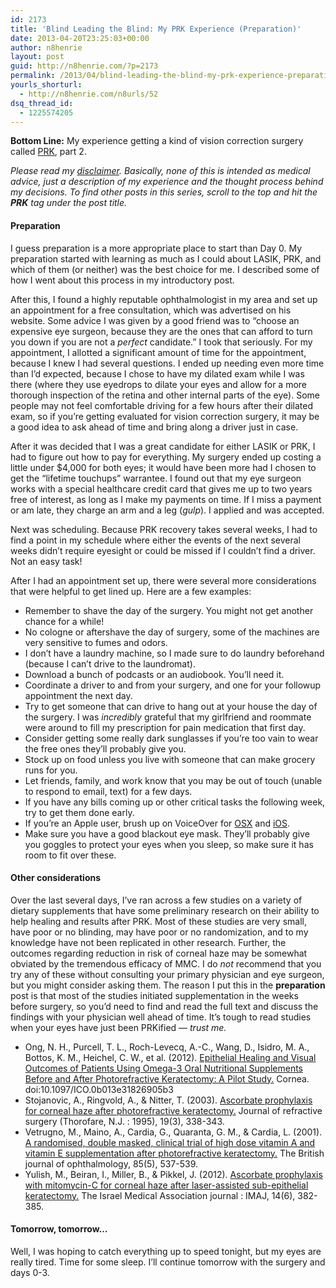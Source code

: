 ```yaml
---
id: 2173
title: 'Blind Leading the Blind: My PRK Experience (Preparation)'
date: 2013-04-20T23:25:03+00:00
author: n8henrie
layout: post
guid: http://n8henrie.com/?p=2173
permalink: /2013/04/blind-leading-the-blind-my-prk-experience-preparation/
yourls_shorturl:
  - http://n8henrie.com/n8urls/52
dsq_thread_id:
  - 1225574205
---
```

**Bottom Line:** My experience getting a kind of vision correction surgery called <a href="http://en.wikipedia.org/wiki/Photorefractive_keratectomy" title="Photorefractive keratectomy" target="_blank">PRK</a>, part 2.<!--more-->

_Please read my [disclaimer](http://n8henrie.com/disclaimer). Basically, none of this is intended as medical advice, just a description of my experience and the thought process behind my decisions. To find other posts in this series, scroll to the top and hit the **PRK** tag under the post title._

#### Preparation

I guess preparation is a more appropriate place to start than Day 0. My preparation started with learning as much as I could about LASIK, PRK, and which of them (or neither) was the best choice for me. I described some of how I went about this process in my introductory post.

After this, I found a highly reputable ophthalmologist in my area and set up an appointment for a free consultation, which was advertised on his website. Some advice I was given by a good friend was to &#8220;choose an expensive eye surgeon, because they are the ones that can afford to turn you down if you are not a _perfect_ candidate.&#8221; I took that seriously. For my appointment, I allotted a significant amount of time for the appointment, because I knew I had several questions. I ended up needing even more time than I&#8217;d expected, because I chose to have my dilated exam while I was there (where they use eyedrops to dilate your eyes and allow for a more thorough inspection of the retina and other internal parts of the eye). Some people may not feel comfortable driving for a few hours after their dilated exam, so if you&#8217;re getting evaluated for vision correction surgery, it may be a good idea to ask ahead of time and bring along a driver just in case.

After it was decided that I was a great candidate for either LASIK or PRK, I had to figure out how to pay for everything. My surgery ended up costing a little under $4,000 for both eyes; it would have been more had I chosen to get the &#8220;lifetime touchups&#8221; warrantee. I found out that my eye surgeon works with a special healthcare credit card that gives me up to two years free of interest, as long as I make my payments on time. If I miss a payment or am late, they charge an arm and a leg (_gulp_). I applied and was accepted.

Next was scheduling. Because PRK recovery takes several weeks, I had to find a point in my schedule where either the events of the next several weeks didn&#8217;t require eyesight or could be missed if I couldn&#8217;t find a driver. Not an easy task!

After I had an appointment set up, there were several more considerations that were helpful to get lined up. Here are a few examples:

  * Remember to shave the day of the surgery. You might not get another chance for a while!
  * No cologne or aftershave the day of surgery, some of the machines are very sensitive to fumes and odors.
  * I don&#8217;t have a laundry machine, so I made sure to do laundry beforehand (because I can&#8217;t drive to the laundromat).
  * Download a bunch of podcasts or an audiobook. You&#8217;ll need it.
  * Coordinate a driver to and from your surgery, and one for your followup appointment the next day.
  * Try to get someone that can drive to hang out at your house the day of the surgery. I was _incredibly_ grateful that my girlfriend and roommate were around to fill my prescription for pain medication that first day.
  * Consider getting some really dark sunglasses if you&#8217;re too vain to wear the free ones they&#8217;ll probably give you.
  * Stock up on food unless you live with someone that can make grocery runs for you.
  * Let friends, family, and work know that you may be out of touch (unable to respond to email, text) for a few days.
  * If you have any bills coming up or other critical tasks the following week, try to get them done early.
  * If you&#8217;re an Apple user, brush up on VoiceOver for <a target="_blank" href="http://www.apple.com/accessibility/voiceover/">OSX</a> and <a target="_blank" href="http://www.apple.com/accessibility/iphone/vision.html">iOS</a>.
  * Make sure you have a good blackout eye mask. They&#8217;ll probably give you goggles to protect your eyes when you sleep, so make sure it has room to fit over these.

#### Other considerations

Over the last several days, I&#8217;ve ran across a few studies on a variety of dietary supplements that have some preliminary research on their ability to help healing and results after PRK. Most of these studies are very small, have poor or no blinding, may have poor or no randomization, and to my knowledge have not been replicated in other research. Further, the outcomes regarding reduction in risk of corneal haze may be somewhat obviated by the tremendous efficacy of MMC. I do _not_ recommend that you try any of these without consulting your primary physician and eye surgeon, but you might consider asking them. The reason I put this in the **preparation** post is that most of the studies initiated supplementation in the weeks before surgery, so you&#8217;d need to find and read the full text and discuss the findings with your physician well ahead of time. It&#8217;s tough to read studies when your eyes have just been PRKified &#8212; _trust me._

  * Ong, N. H., Purcell, T. L., Roch-Levecq, A.-C., Wang, D., Isidro, M. A., Bottos, K. M., Heichel, C. W., et al. (2012). <a target="_blank" href="http://pubmed.gov/23132445">Epithelial Healing and Visual Outcomes of Patients Using Omega-3 Oral Nutritional Supplements Before and After Photorefractive Keratectomy: A Pilot Study.</a> Cornea. doi:10.1097/ICO.0b013e31826905b3
  * Stojanovic, A., Ringvold, A., & Nitter, T. (2003). <a target="_blank" href="http://pubmed.gov/12777030">Ascorbate prophylaxis for corneal haze after photorefractive keratectomy.</a> Journal of refractive surgery (Thorofare, N.J. : 1995), 19(3), 338-343.
  * Vetrugno, M., Maino, A., Cardia, G., Quaranta, G. M., & Cardia, L. (2001). <a target="_blank" href="http://pubmed.gov/11316710">A randomised, double masked, clinical trial of high dose vitamin A and vitamin E supplementation after photorefractive keratectomy.</a> The British journal of ophthalmology, 85(5), 537-539.
  * Yulish, M., Beiran, I., Miller, B., & Pikkel, J. (2012). <a target="_blank" href="http://pubmed.gov/22891401">Ascorbate prophylaxis with mitomycin-C for corneal haze after laser-assisted sub-epithelial keratectomy.</a> The Israel Medical Association journal : IMAJ, 14(6), 382-385.

#### Tomorrow, tomorrow&#8230;

Well, I was hoping to catch everything up to speed tonight, but my eyes are really tired. Time for some sleep. I&#8217;ll continue tomorrow with the surgery and days 0-3.